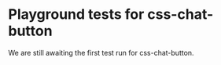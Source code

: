 # Playground tests for css-chat-button
We are still awaiting the first test run for css-chat-button.
